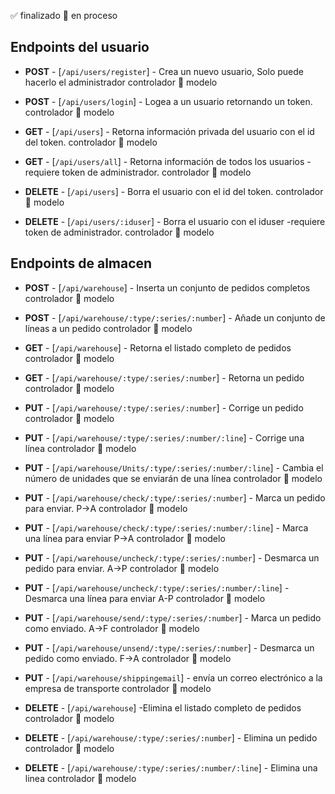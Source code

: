 ✅ finalizado
🧠 en proceso

## Endpoints del usuario

-   **POST** - [`/api/users/register`] - Crea un nuevo usuario, Solo puede hacerlo el administrador
    controlador 🧠
    modelo

-   **POST** - [`/api/users/login`] - Logea a un usuario retornando un token.
    controlador 🧠
    modelo

-   **GET** - [`/api/users`] - Retorna información privada del usuario con el id del token.
    controlador 🧠
    modelo
-   **GET** - [`/api/users/all`] - Retorna información de todos los usuarios -requiere token de administrador.
    controlador 🧠
    modelo
-   **DELETE** - [`/api/users`] - Borra el usuario con el id del token.
    controlador 🧠
    modelo
-   **DELETE** - [`/api/users/:iduser`] - Borra el usuario con el iduser -requiere token de administrador.
    controlador 🧠
    modelo

## Endpoints de almacen

-   **POST** - [`/api/warehouse`] - Inserta un conjunto de pedidos completos
    controlador 🧠
    modelo
-   **POST** - [`/api/warehouse/:type/:series/:number`] - Añade un conjunto de líneas a un pedido
    controlador 🧠
    modelo

-   **GET** - [`/api/warehouse`] - Retorna el listado completo de pedidos
    controlador 🧠
    modelo
-   **GET** - [`/api/warehouse/:type/:series/:number`] - Retorna un pedido
    controlador 🧠
    modelo

-   **PUT** - [`/api/warehouse/:type/:series/:number`] - Corrige un pedido
    controlador 🧠
    modelo
-   **PUT** - [`/api/warehouse/:type/:series/:number/:line`] - Corrige una línea
    controlador 🧠
    modelo
-   **PUT** - [`/api/warehouse/Units/:type/:series/:number/:line`] - Cambia el número de unidades que se enviarán de una línea
    controlador 🧠
    modelo

-   **PUT** - [`/api/warehouse/check/:type/:series/:number`] - Marca un pedido para enviar. P->A
    controlador 🧠
    modelo
-   **PUT** - [`/api/warehouse/check/:type/:series/:number/:line`] - Marca una línea para enviar P->A
    controlador 🧠
    modelo

-   **PUT** - [`/api/warehouse/uncheck/:type/:series/:number`] - Desmarca un pedido para enviar. A->P
    controlador 🧠
    modelo
-   **PUT** - [`/api/warehouse/uncheck/:type/:series/:number/:line`] - Desmarca una línea para enviar A-P
    controlador 🧠
    modelo

-   **PUT** - [`/api/warehouse/send/:type/:series/:number`] - Marca un pedido como enviado. A->F
    controlador 🧠
    modelo

-   **PUT** - [`/api/warehouse/unsend/:type/:series/:number`] - Desmarca un pedido como enviado. F->A
    controlador 🧠
    modelo

-   **PUT** - [`/api/warehouse/shippingemail`] - envía un correo electrónico a la empresa de transporte
    controlador 🧠
    modelo

-   **DELETE** - [`/api/warehouse`] -Elimina el listado completo de pedidos
    controlador 🧠
    modelo
-   **DELETE** - [`/api/warehouse/:type/:series/:number`] - Elimina un pedido
    controlador 🧠
    modelo
-   **DELETE** - [`/api/warehouse/:type/:series/:number/:line`] - Elimina una linea
    controlador 🧠
    modelo
